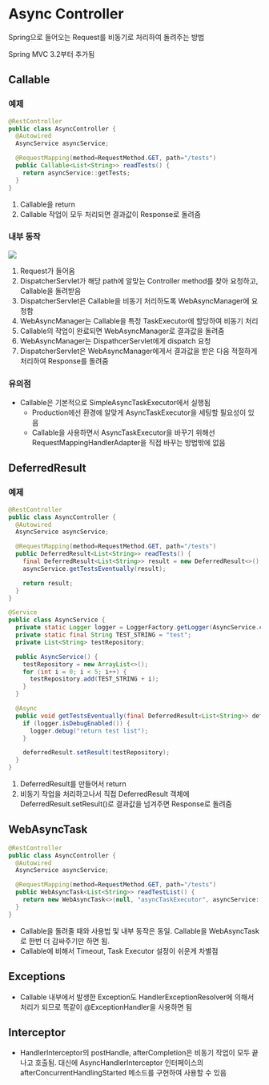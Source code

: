 # Async Controller

Spring으로 들어오는 Request를 비동기로 처리하여 돌려주는 방법

Spring MVC 3.2부터 추가됨

## Callable

### 예제

```java
@RestController
public class AsyncController {
  @Autowired
  AsyncService asyncService;

  @RequestMapping(method=RequestMethod.GET, path="/tests")
  public Callable<List<String>> readTests() {
    return asyncService::getTests;
  }
}
```

1. Callable을 return
2. Callable 작업이 모두 처리되면 결과값이 Response로 돌려줌

### 내부 동작

![](async.png)  
1. Request가 들어옴  
2. DispatcherServlet가 해당 path에 알맞는 Controller method를 찾아 요청하고, Callable을 돌려받음  
3. DispatcherServlet은 Callable을 비동기 처리하도록 WebAsyncManager에 요청함  
4. WebAsyncManager는 Callable을 특정 TaskExecutor에 할당하여 비동기 처리  
5. Callable의 작업이 완료되면 WebAsyncManager로 결과값을 돌려줌  
6. WebAsyncManager는 DispathcerServlet에게 dispatch 요청  
7. DispatcherServlet은 WebAsyncManager에게서 결과값을 받은 다음 적절하게 처리하여 Response를 돌려줌

### 유의점

* Callable은 기본적으로 SimpleAsyncTaskExecutor에서 실행됨
  * Production에선 환경에 알맞게 AsyncTaskExecutor을 세팅할 필요성이 있음
  * Callable을 사용하면서 AsyncTaskExecutor을 바꾸기 위해선 RequestMappingHandlerAdapter을 직접 바꾸는 방법밖에 없음

## DeferredResult

### 예제

```java
@RestController
public class AsyncController {
  @Autowired
  AsyncService asyncService;

  @RequestMapping(method=RequestMethod.GET, path="/tests")
  public DeferredResult<List<String>> readTests() {
    final DeferredResult<List<String>> result = new DeferredResult<>();
    asyncService.getTestsEventually(result);

    return result;
  }
}
```

```java
@Service
public class AsyncService {
  private static Logger logger = LoggerFactory.getLogger(AsyncService.class);
  private static final String TEST_STRING = "test";
  private List<String> testRepository;

  public AsyncService() {
    testRepository = new ArrayList<>();
    for (int i = 0; i < 5; i++) {
      testRepository.add(TEST_STRING + i);
    }
  }

  @Async
  public void getTestsEventually(final DeferredResult<List<String>> deferredResult) {
    if (logger.isDebugEnabled()) {
      logger.debug("return test list");
    }

    deferredResult.setResult(testRepository);
  }
}
```

1. DeferredResult를 만들어서 return
2. 비동기 작업을 처리하고나서 직접 DeferredResult 객체에 DeferredResult.setResult\(\)로 결과값을 넘겨주면 Response로 돌려줌

## WebAsyncTask

```java
@RestController
public class AsyncController {
  @Autowired
  AsyncService asyncService;

  @RequestMapping(method=RequestMethod.GET, path="/tests")
  public WebAsyncTask<List<String>> readTestList() {
    return new WebAsyncTask<>(null, "asyncTaskExecutor", asyncService::getTests);
  }
}
```

* Callable을 돌려줄 때와 사용법 및 내부 동작은 동일. Callable을 WebAsyncTask로 한번 더 감싸주기만 하면 됨.
* Callable에 비해서 Timeout, Task Executor 설정이 쉬운게 차별점

## Exceptions

* Callable 내부에서 발생한 Exception도 HandlerExceptionResolver에 의해서 처리가 되므로 똑같이 @ExceptionHandler을 사용하면 됨

## Interceptor

* HandlerInterceptor의 postHandle, afterCompletion은 비동기 작업이 모두 끝나고 호출됨. 대신에 AsyncHandlerInterceptor 인터페이스의 afterConcurrentHandlingStarted 메소드를 구현하여 사용할 수 있음



